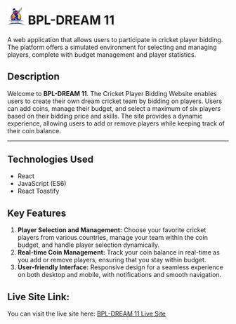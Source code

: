 # <img width="40px" src="./src/assets/images/logo.png"/> BPL-DREAM 11

A web application that allows users to participate in cricket player bidding. The platform offers a simulated environment for selecting and managing players, complete with budget management and player statistics.

## Description

Welcome to **BPL-DREAM 11**. The Cricket Player Bidding Website enables users to create their own dream cricket team by bidding on players. Users can add coins, manage their budget, and select a maximum of six players based on their bidding price and skills. The site provides a dynamic experience, allowing users to add or remove players while keeping track of their coin balance.

---

## Technologies Used

- React
- JavaScript (ES6)
- React Toastify

## Key Features

1. **Player Selection and Management:** Choose your favorite cricket players from various countries, manage your team within the coin budget, and handle player selection dynamically.
2. **Real-time Coin Management:** Track your coin balance in real-time as you add or remove players, ensuring that you stay within budget.
3. **User-friendly Interface:** Responsive design for a seamless experience on both desktop and mobile, with notifications and smooth navigation.

## Live Site Link:

You can visit the live site here: [BPL-DREAM 11 Live Site](https://assaignment-7-raufur.surge.sh)
